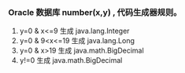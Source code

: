### Oracle 数据库  number(x,y) , 代码生成器规则。
 1. y=0  & x<=9 生成 java.lang.Integer
 2. y=0 & 9<x<=19 生成 java.lang.Long
 3. y=0 & x>19 生成 java.math.BigDecimal
 4. y!=0 生成 java.math.BigDecimal